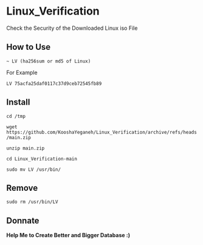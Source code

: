 # Linux_Verification

Check the Security of the Downloaded Linux iso File


## How to Use

`~ LV (ha256sum or md5 of Linux)`

For Example

`LV 75acfa25daf0117c37d9ceb72545fb89`


## Install

`cd /tmp`

`wget https://github.com/KooshaYeganeh/Linux_Verification/archive/refs/heads/main.zip`

`unzip main.zip`

`cd Linux_Verification-main`

`sudo mv LV /usr/bin/`


## Remove

`sudo rm /usr/bin/LV`


## Donnate
**Help Me to Create Better and Bigger Database :)**
